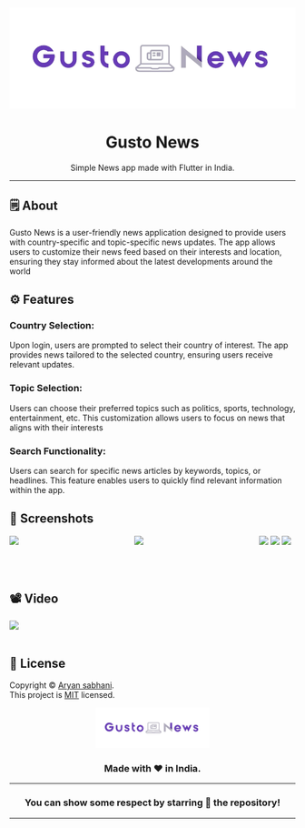 <div align="center">

<img src="asstes/image/newslogo.png">


# **Gusto News**
Simple News app made with Flutter in India.

---

</div>



## 🗒 About

Gusto News is a user-friendly news application designed to provide users with country-specific and topic-specific news updates. The app allows users to customize their news feed based on their interests and location, ensuring they stay informed about the latest developments around the world

## ⚙️ Features
### Country Selection:
Upon login, users are prompted to select their country of interest. The app provides news tailored to the selected country, ensuring users receive relevant updates.
### Topic Selection: 
Users can choose their preferred topics such as politics, sports, technology, entertainment, etc. This customization allows users to focus on news that aligns with their interests
### Search Functionality:
Users can search for specific news articles by keywords, topics, or headlines. This feature enables users to quickly find relevant information within the app.
## 📲 Screenshots



<img align="left" src="https://github.com/aryansabhani/news_app/assets/112259316/9eb78f3b-fb2d-47d4-8aea-e74e61ef76a3" width="220px">
<img align="left" src="https://github.com/aryansabhani/news_app/assets/112259316/6cf88a58-7540-49ff-910f-ddb3ce1f58b9" width="220px">
<img src="https://github.com/aryansabhani/news_app/assets/112259316/03013525-27b6-4d17-929f-14db163eef54" width="220px">
<img src="https://github.com/aryansabhani/news_app/assets/112259316/a972c98a-0e07-4af0-b3a2-4448e86dfd2b" width="220px">
<img src="https://github.com/aryansabhani/news_app/assets/112259316/7b5a356e-63ca-4849-a75e-b00387c21c1b" width="220px">



<br><br>

## 📽️ Video



<img align="left" src="https://github.com/aryansabhani/news_app/assets/112259316/9eb78f3b-fb2d-47d4-8aea-e74e61ef76a3" width="220px">




<br><br>


## 📝 License

Copyright © [Aryan sabhani](https://github.com/aryansabhani). <br>
This project is [MIT](LICENSE.md) licensed.


<div align="center">

<img src="asstes/image/newslogo.png" width="200px" >

### Made with ❤️ in India.
---
### You can show some respect by starring 🌟 the repository!
---



